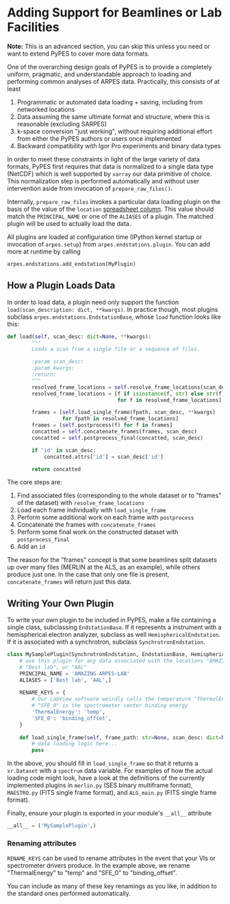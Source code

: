 # Adding Support for Beamlines or Lab Facilities

**Note:** This is an advanced section, you can skip this unless you need or want to extend PyPES to cover
more data formats. 

One of the overarching design goals of PyPES is to provide a completely uniform, pragmatic, 
and understandable approach to loading and performing common analyses of ARPES data. Practically,
this consists of at least

1. Programmatic or automated data loading + saving, including from networked locations
2. Data assuming the same ultimate format and structure, where this is reasonable (excluding SARPES)
3. k-space conversion "just working", without requiring additional effort from either
   the PyPES authors or users once implemented
4. Backward compatibility with Igor Pro experiments and binary data types
   
In order to meet these constraints in light of the large variety of data formats, PyPES 
first requires that data is normalized to a single data type (NetCDF) which is well supported by
`xarray` our data primitive of choice. This normalization step is performed automatically and 
without user intervention aside from invocation of `prepare_raw_files()`. 

Internally, `prepare_raw_files` invokes a particular data loading plugin on the basis of the value of
the `location` [spreadsheet column](/analysis-spreadsheets). This value should match the 
`PRINCIPAL_NAME` or one of the `ALIASES` of a plugin. The matched plugin will be used to actually 
load the data.

All plugins are loaded at configuration time (IPython kernel startup or invocation of `arpes.setup`) from
`arpes.endstations.plugin`. You can add more at runtime by calling
 
```python
arpes.endstations.add_endstation(MyPlugin)
```

## How a Plugin Loads Data

In order to load data, a plugin need only support the function `load(scan_description: dict, **kwargs)`.
In practice though, most plugins subclass `arpes.endstations.EndstationBase`, whose `load` function
looks like this:

```python
def load(self, scan_desc: dict=None, **kwargs):
        """
        Loads a scan from a single file or a sequence of files.

        :param scan_desc:
        :param kwargs:
        :return:
        """
        resolved_frame_locations = self.resolve_frame_locations(scan_desc)
        resolved_frame_locations = [f if isinstance(f, str) else str(f) 
                                    for f in resolved_frame_locations]

        frames = [self.load_single_frame(fpath, scan_desc, **kwargs) 
                  for fpath in resolved_frame_locations]
        frames = [self.postprocess(f) for f in frames]
        concatted = self.concatenate_frames(frames, scan_desc)
        concatted = self.postprocess_final(concatted, scan_desc)

        if 'id' in scan_desc:
            concatted.attrs['id'] = scan_desc['id']

        return concatted
```

The core steps are:

1. Find associated files (corresponding to the whole dataset or to "frames" of the dataset) 
   with `resolve_frame_locations`
2. Load each frame individually with `load_single_frame`
3. Perform some additional work on each frame with `postprocess`
4. Concatenate the frames with `concatenate_frames`
5. Perform some final work on the constructed dataset with `postprocess_final`
6. Add an `id`

The reason for the "frames" concept is that some beamlines split datasets up over many files 
(MERLIN at the ALS, as an example), while others produce just one. In the case that only one file is 
present, `concatenate_frames` will return just this data.

## Writing Your Own Plugin

To write your own plugin to be included in PyPES, make a file containing a single class, subclassing
`EndstationBase`. If it represents a instrument with a hemispherical electron analyzer, 
subclass as well `HemisphericalEndstation`. If it is associated with a synchrotron, subclass 
`SynchrotronEndstation`.

```python
class MySamplePlugin(SynchrotronEndstation, EndstationBase, HemisphericalEndstation):
    # use this plugin for any data associated with the locations "AMAZING-ARPES-LAB", 
    # "Best lab", or "AAL" 
    PRINCIPAL_NAME = 'AMAZING-ARPES-LAB'
    ALIASES = ['Best lab', 'AAL',]
    
    RENAME_KEYS = {
        # Our LabView software weirdly calls the temperature "ThermalEnergy", and 
        # "SFE_0" is the spectrometer center binding energy 
        'ThermalEnergy': 'temp',
        'SFE_0': 'binding_offset',
    }
    
    def load_single_frame(self, frame_path: str=None, scan_desc: dict=None, **kwargs):
        # data loading logic here...
        pass
```

In the above, you should fill in `load_single_frame` so that it returns a `xr.Dataset` with a 
`spectrum` data variable. For examples of how the actual loading code might look, have a look at the 
definitions of the currently implemented plugins in `merlin.py` (SES binary multiframe format), 
`MAESTRO.py` (FITS single frame format), and `ALG_main.py` (FITS single frame format).

Finally, ensure your plugin is exported in your module's `__all__` attribute

```python
__all__ = ('MySamplePlugin',)
```

### Renaming attributes

`RENAME_KEYS` can be used to rename attributes in the event that your VIs or spectrometer drivers 
produce. In the example above, we rename "ThermalEnergy" to "temp" and "SFE_0" to "binding_offset".

You can include as many of these key renamings as you like, in addition to the standard ones performed
automatically.
